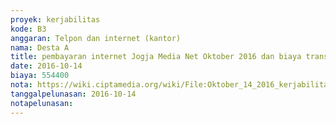 ```yaml
---
proyek: kerjabilitas
kode: B3
anggaran: Telpon dan internet (kantor)
nama: Desta A
title: pembayaran internet Jogja Media Net Oktober 2016 dan biaya transfer
date: 2016-10-14
biaya: 554400
nota: https://wiki.ciptamedia.org/wiki/File:Oktober_14_2016_kerjabilitas_B3_internet_jogja_media_net_desta.jpg
tanggalpelunasan: 2016-10-14
notapelunasan:
---
```

